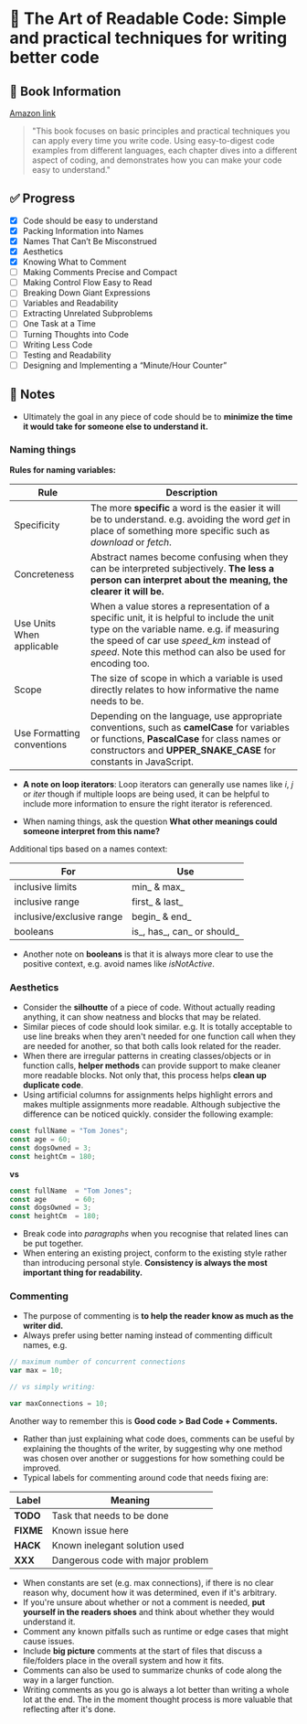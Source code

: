 # :page_with_curl: The Art of Readable Code: Simple and practical techniques for writing better code

## :information_desk_person: Book Information

[Amazon link](https://www.edx.org/course/how-code-simple-data-ubcx-htc1x)

> "This book focuses on basic principles and practical techniques you can apply every time you write code. Using easy-to-digest code examples from different languages, each chapter dives into a different aspect of coding, and demonstrates how you can make your code easy to understand."

## :white_check_mark: Progress

- [x] Code should be easy to understand
- [x] Packing Information into Names
- [x] Names That Can’t Be Misconstrued
- [x] Aesthetics
- [x] Knowing What to Comment
- [ ] Making Comments Precise and Compact
- [ ] Making Control Flow Easy to Read
- [ ] Breaking Down Giant Expressions
- [ ] Variables and Readability
- [ ] Extracting Unrelated Subproblems
- [ ] One Task at a Time
- [ ] Turning Thoughts into Code
- [ ] Writing Less Code
- [ ] Testing and Readability
- [ ] Designing and Implementing a “Minute/Hour Counter”

## :pencil: Notes

- Ultimately the goal in any piece of code should be to **minimize the time it would take for someone else to understand it.**

### Naming things

**Rules for naming variables:**

Rule | Description
--- | ---
Specificity | The more **specific** a word is the easier it will be to understand. e.g. avoiding the word _get_ in place of something more specific such as _download_ or _fetch_.
Concreteness | Abstract names become confusing when they can be interpreted subjectively. **The less a person can interpret about the meaning, the clearer it will be.**
Use Units When applicable | When a value stores a representation of a specific unit, it is helpful to include the unit type on the variable name. e.g. if measuring the speed of car use _speed_km_ instead of _speed_. Note this method can also be used for encoding too.
Scope | The size of scope in which a variable is used directly relates to how informative the name needs to be.
Use Formatting conventions | Depending on the language, use appropriate conventions, such as **camelCase** for variables or functions, **PascalCase** for class names or constructors and **UPPER_SNAKE_CASE** for constants in JavaScript.

- **A note on loop iterators**: Loop iterators can generally use names like _i_, _j_ or _iter_ though if multiple loops are being used, it can be helpful to include more information to ensure the right iterator is referenced.

- When naming things, ask the question **What other meanings could someone interpret from this name?**

Additional tips based on a names context:

For | Use
--- | ---
inclusive limits | min_ & max_
inclusive range | first_ & last_
inclusive/exclusive range | begin_ & end_
booleans | is_, has_, can_ or should_

- Another note on **booleans** is that it is always more clear to use the positive context, e.g. avoid names like _isNotActive_.

### Aesthetics

- Consider the **silhoutte** of a piece of code. Without actually reading anything, it can show neatness and blocks that may be related.
- Similar pieces of code should look similar. e.g. It is totally acceptable to use line breaks when they aren't needed for one function call when they are needed for another, so that both calls look related for the reader.
- When there are irregular patterns in creating classes/objects or in function calls, **helper methods** can provide support to make cleaner more readable blocks. Not only that, this process helps **clean up duplicate code**.
- Using artificial columns for assignments helps highlight errors and makes multiple assignments more readable. Although subjective the difference can be noticed quickly. consider the following example:

```js
const fullName = "Tom Jones";
const age = 60;
const dogsOwned = 3;
const heightCm = 180;
```
**vs**
```js
const fullName  = "Tom Jones";
const age       = 60;
const dogsOwned = 3;
const heightCm  = 180;
```

- Break code into _paragraphs_ when you recognise that related lines can be put together.
- When entering an existing project, conform to the existing style rather than introducing personal style. **Consistency is always the most important thing for readability.**

### Commenting

- The purpose of commenting is **to help the reader know as much as the writer did.**
- Always prefer using better naming instead of commenting difficult names, e.g.

```js
// maximum number of concurrent connections
var max = 10;

// vs simply writing:

var maxConnections = 10;
```

Another way to remember this is **Good code > Bad Code + Comments.**

- Rather than just explaining what code does, comments can be useful by explaining the thoughts of the writer, by suggesting why one method was chosen over another or suggestions for how something could be improved.
- Typical labels for commenting around code that needs fixing are:

Label | Meaning
--- | ---
**TODO** | Task that needs to be done
**FIXME** | Known issue here
**HACK** | Known inelegant solution used
**XXX** | Dangerous code with major problem

- When constants are set (e.g. max connections), if there is no clear reason why, document how it was determined, even if it's arbitrary.
- If you're unsure about whether or not a comment is needed, **put yourself in the readers shoes** and think about whether they would understand it.
- Comment any known pitfalls such as runtime or edge cases that might cause issues.
- Include **big picture** comments at the start of files that discuss a file/folders place in the overall system and how it fits.
- Comments can also be used to summarize chunks of code along the way in a larger function.
- Writing comments as you go is always a lot better than writing a whole lot at the end. The in the moment thought process is more valuable that reflecting after it's done.

